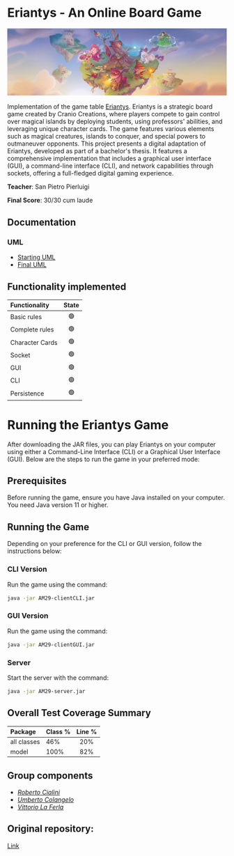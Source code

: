 # Eriantys - An Online Board Game

![alt text](src/main/resources/Graphical_Assets/Eriantys_slider.jpg)

Implementation of the game table [Eriantys](https://www.craniocreations.it/prodotto/eriantys/).
Eriantys is a strategic board game created by Cranio Creations, where players compete to gain control over magical islands by deploying students, using professors' abilities, and leveraging unique character cards. The game features various elements such as magical creatures, islands to conquer, and special powers to outmaneuver opponents. This project presents a digital adaptation of Eriantys, developed as part of a bachelor's thesis. It features a comprehensive implementation that includes a graphical user interface (GUI), a command-line interface (CLI), and network capabilities through sockets, offering a full-fledged digital gaming experience.

**Teacher**: San Pietro Pierluigi

**Final Score**: 30/30 cum laude

## Documentation

### UML

- [Starting UML](deliveries/UML/UML_Iniziale/UML_Iniziale.jpg)
- [Final UML](deliveries/UML/UML_Final/FinalUML.png)

## Functionality implemented

| Functionality   |                       State                        |
|:----------------|:--------------------------------------------------:|
| Basic rules     | 🟢 |
| Complete rules  | 🟢 |
| Character Cards | 🟢 |
| Socket          | 🟢 |
| GUI             | 🟢 |
| CLI             | 🟢 |
| Persistence     | 🟢 |
# Running the Eriantys Game

After downloading the JAR files, you can play Eriantys on your computer using either a Command-Line Interface (CLI) or a Graphical User Interface (GUI). Below are the steps to run the game in your preferred mode:

## Prerequisites
Before running the game, ensure you have Java installed on your computer. You need Java version 11 or higher. 
## Running the Game
Depending on your preference for the CLI or GUI version, follow the instructions below:
### CLI Version
Run the game using the command:
   ```sh
   java -jar AM29-clientCLI.jar
   ```
### GUI Version
Run the game using the command:

   ```sh
   java -jar AM29-clientGUI.jar
   ```
### Server
Start the server with the command:
 ```sh
java -jar AM29-server.jar
```
## Overall Test Coverage Summary

| Package     | Class % | Line % |
|:------------|:--------|:------:|
| all classes | 46%     |  20%   |
| model       | 100%    |  82%   |

## Group components
- [_Roberto Cialini_](https://github.com/RobertoCialini)
- [_Umberto Colangelo_](https://github.com/umbertocolangelo)
- [_Vittorio La Ferla_](https://github.com/vittoriolaferla)

## Original repository:
[Link](https://github.com/umbertocolangelo/ingsw2022-AM29)
